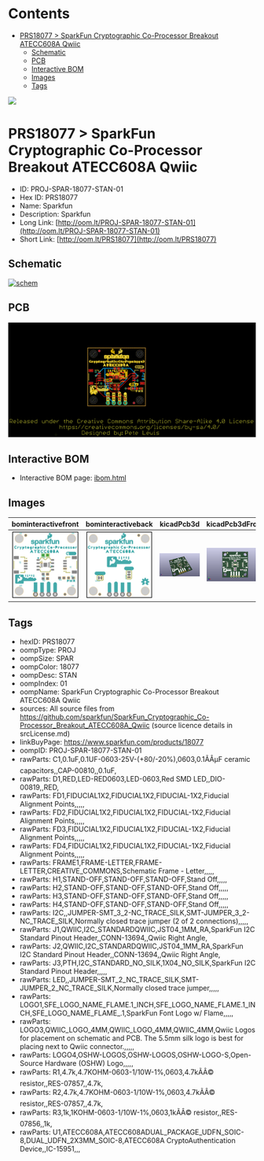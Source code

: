 



Contents
========

* [PRS18077 > SparkFun Cryptographic Co-Processor Breakout ATECC608A Qwiic](#prs18077--sparkfun-cryptographic-co-processor-breakout-atecc608a-qwiic)
	* [Schematic](#schematic)
	* [PCB](#pcb)
	* [Interactive BOM](#interactive-bom)
	* [Images](#images)
	* [Tags](#tags)
  
![][im]
# PRS18077 > SparkFun Cryptographic Co-Processor Breakout ATECC608A Qwiic

- ID: PROJ-SPAR-18077-STAN-01
- Hex ID: PRS18077
- Name: Sparkfun
- Description: Sparkfun
- Long Link: [http://oom.lt/PROJ-SPAR-18077-STAN-01](http://oom.lt/PROJ-SPAR-18077-STAN-01)
- Short Link: [http://oom.lt/PRS18077](http://oom.lt/PRS18077)

## Schematic
  
[![schem](eagleSchemImage.png)](eagleSchemImage.png)
## PCB
  
[![pcb](eagleImage.png)](eagleImage.png)
## Interactive BOM

- Interactive BOM page: [ibom.html](https://htmlpreview.github.io/?https://github.com/oomlout/oomlout_OOMP_projects/blob/main/PROJ-SPAR-18077-STAN-01/kicad/bom/ibom.html)

## Images
  
  

|bominteractivefront|bominteractiveback|kicadPcb3d|kicadPcb3dFront|kicadPcb3dBack|eagleImage|eagleSchemImage|pcbdraw|pcbdrawback|
| :---: | :---: | :---: | :---: | :---: | :---: | :---: | :---: | :---: |
|[![bominteractivefront](bomFront_140.png)](bomFront.png)|[![bominteractiveback](bomBack_140.png)](bomBack.png)|[![kicadPcb3d](kicadPcb3d_140.png)](kicadPcb3d.png)|[![kicadPcb3dFront](kicadPcb3dFront_140.png)](kicadPcb3dFront.png)|[![kicadPcb3dBack](kicadPcb3dBack_140.png)](kicadPcb3dBack.png)|[![eagleImage](eagleImage_140.png)](eagleImage.png)|[![eagleSchemImage](eagleSchemImage_140.png)](eagleSchemImage.png)|[![pcbdraw](pcbdraw_140.png)](pcbdraw.png)|[![pcbdrawback](pcbdrawBack_140.png)](pcbdrawBack.png)|

## Tags

- hexID: PRS18077
- oompType: PROJ
- oompSize: SPAR
- oompColor: 18077
- oompDesc: STAN
- oompIndex: 01
- oompName: SparkFun Cryptographic Co-Processor Breakout ATECC608A Qwiic
- sources: All source files from https://github.com/sparkfun/SparkFun_Cryptographic_Co-Processor_Breakout_ATECC608A_Qwiic (source licence details in srcLicense.md)
- linkBuyPage: https://www.sparkfun.com/products/18077
- oompID: PROJ-SPAR-18077-STAN-01
- rawParts: C1,0.1uF,0.1UF-0603-25V-(+80/-20%),0603,0.1ÃÂµF ceramic capacitors,,CAP-00810,,0.1uF,
- rawParts: D1,RED,LED-RED0603,LED-0603,Red SMD LED,,DIO-00819,,RED,
- rawParts: FD1,FIDUCIAL1X2,FIDUCIAL1X2,FIDUCIAL-1X2,Fiducial Alignment Points,,,,,
- rawParts: FD2,FIDUCIAL1X2,FIDUCIAL1X2,FIDUCIAL-1X2,Fiducial Alignment Points,,,,,
- rawParts: FD3,FIDUCIAL1X2,FIDUCIAL1X2,FIDUCIAL-1X2,Fiducial Alignment Points,,,,,
- rawParts: FD4,FIDUCIAL1X2,FIDUCIAL1X2,FIDUCIAL-1X2,Fiducial Alignment Points,,,,,
- rawParts: FRAME1,FRAME-LETTER,FRAME-LETTER,CREATIVE_COMMONS,Schematic Frame - Letter,,,,,
- rawParts: H1,STAND-OFF,STAND-OFF,STAND-OFF,Stand Off,,,,,
- rawParts: H2,STAND-OFF,STAND-OFF,STAND-OFF,Stand Off,,,,,
- rawParts: H3,STAND-OFF,STAND-OFF,STAND-OFF,Stand Off,,,,,
- rawParts: H4,STAND-OFF,STAND-OFF,STAND-OFF,Stand Off,,,,,
- rawParts: I2C,,JUMPER-SMT_3_2-NC_TRACE_SILK,SMT-JUMPER_3_2-NC_TRACE_SILK,Normally closed trace jumper (2 of 2 connections),,,,,
- rawParts: J1,QWIIC,I2C_STANDARDQWIIC,JST04_1MM_RA,SparkFun I2C Standard Pinout Header,,CONN-13694,,Qwiic Right Angle,
- rawParts: J2,QWIIC,I2C_STANDARDQWIIC,JST04_1MM_RA,SparkFun I2C Standard Pinout Header,,CONN-13694,,Qwiic Right Angle,
- rawParts: J3,PTH,I2C_STANDARD_NO_SILK,1X04_NO_SILK,SparkFun I2C Standard Pinout Header,,,,,
- rawParts: LED,,JUMPER-SMT_2_NC_TRACE_SILK,SMT-JUMPER_2_NC_TRACE_SILK,Normally closed trace jumper,,,,,
- rawParts: LOGO1,SFE_LOGO_NAME_FLAME.1_INCH,SFE_LOGO_NAME_FLAME.1_INCH,SFE_LOGO_NAME_FLAME_.1,SparkFun Font Logo w/ Flame,,,,,
- rawParts: LOGO3,QWIIC_LOGO_4MM,QWIIC_LOGO_4MM,QWIIC_4MM,Qwiic Logos for placement on schematic and PCB. The 5.5mm silk logo is best for placing next to Qwiic connector.,,,,,
- rawParts: LOGO4,OSHW-LOGOS,OSHW-LOGOS,OSHW-LOGO-S,Open-Source Hardware (OSHW) Logo,,,,,
- rawParts: R1,4.7k,4.7KOHM-0603-1/10W-1%,0603,4.7kÃÂ© resistor,,RES-07857,,4.7k,
- rawParts: R2,4.7k,4.7KOHM-0603-1/10W-1%,0603,4.7kÃÂ© resistor,,RES-07857,,4.7k,
- rawParts: R3,1k,1KOHM-0603-1/10W-1%,0603,1kÃÂ© resistor,,RES-07856,,1k,
- rawParts: U1,ATECC608A,ATECC608ADUAL_PACKAGE_UDFN_SOIC-8,DUAL_UDFN_2X3MM_SOIC-8,ATECC608A CryptoAuthentication Device,,IC-15951,,,



[im]: kicadPcb3d_450.png
